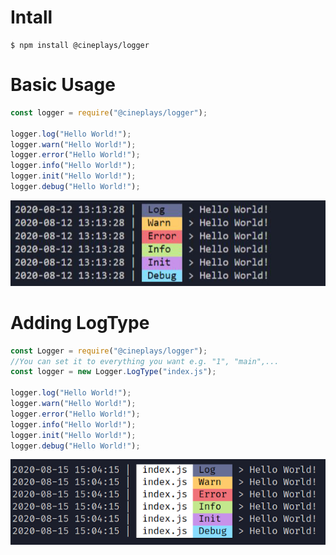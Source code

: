 # Intall

```console
$ npm install @cineplays/logger
```

# Basic Usage

```js
const logger = require("@cineplays/logger");

logger.log("Hello World!");
logger.warn("Hello World!");
logger.error("Hello World!");
logger.info("Hello World!");
logger.init("Hello World!");
logger.debug("Hello World!");
```

![Example](https://raw.githubusercontent.com/CinePlays/logger/master/media/%40cineplays-logger.jpg)

# Adding LogType

```js
const Logger = require("@cineplays/logger");
//You can set it to everything you want e.g. "1", "main",...
const logger = new Logger.LogType("index.js");

logger.log("Hello World!");
logger.warn("Hello World!");
logger.error("Hello World!");
logger.info("Hello World!");
logger.init("Hello World!");
logger.debug("Hello World!");
```

![Example](https://raw.githubusercontent.com/CinePlays/logger/master/media/%40cineplays-logger-2.png)
